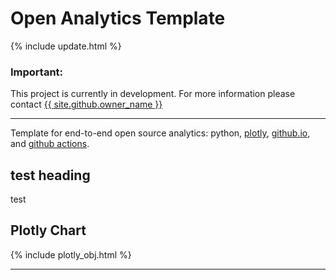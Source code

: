 <script src="https://cdn.plot.ly/plotly-latest.min.js"></script>

# Open Analytics Template

{% include update.html %}

<div class="nhsuk-warning-callout">
  <h3 class="nhsuk-warning-callout__label">
    Important<span class="nhsuk-u-visually-hidden">:</span>
  </h3>
  <p>This project is currently in development. For more information please contact <a
                class="nhsuk-footer__list-item-link"
                href="{{ site.github.owner_url }}"
                >{{ site.github.owner_name }}</a>
   </p>
</div>

<hr class="nhsuk-u-margin-top-0 nhsuk-u-margin-bottom-6">

Template for end-to-end open source analytics: python, [plotly](https://plotly.com/python/), [github.io](https://pages.github.com/), and [github actions](https://github.com/features/actions).

## test heading
test

## Plotly Chart

{% include plotly_obj.html %}

<hr class="nhsuk-u-margin-top-0 nhsuk-u-margin-bottom-6">
